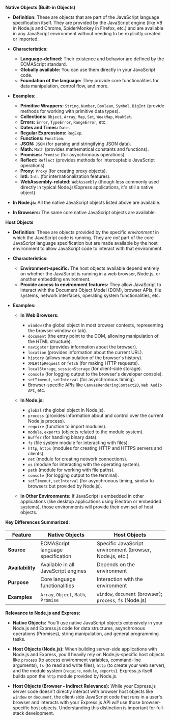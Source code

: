 

**Native Objects (Built-in Objects)**

* **Definition:** These are objects that are part of the JavaScript language specification itself. They are provided by the JavaScript engine (like V8 in Node.js and Chrome, SpiderMonkey in Firefox, etc.) and are available in any JavaScript environment without needing to be explicitly created or imported.

* **Characteristics:**
    * **Language-defined:** Their existence and behavior are defined by the ECMAScript standard.
    * **Globally available:** You can use them directly in your JavaScript code.
    * **Foundation of the language:** They provide core functionalities for data manipulation, control flow, and more.

* **Examples:**

    * **Primitive Wrappers:** `String`, `Number`, `Boolean`, `Symbol`, `BigInt` (provide methods for working with primitive data types).
    * **Collections:** `Object`, `Array`, `Map`, `Set`, `WeakMap`, `WeakSet`.
    * **Errors:** `Error`, `TypeError`, `RangeError`, etc.
    * **Dates and Times:** `Date`.
    * **Regular Expressions:** `RegExp`.
    * **Functions:** `Function`.
    * **JSON:** `JSON` (for parsing and stringifying JSON data).
    * **Math:** `Math` (provides mathematical constants and functions).
    * **Promises:** `Promise` (for asynchronous operations).
    * **Reflect:** `Reflect` (provides methods for interceptable JavaScript operations).
    * **Proxy:** `Proxy` (for creating proxy objects).
    * **Intl:** `Intl` (for internationalization features).
    * **WebAssembly-related:** `WebAssembly` (though less commonly used directly in typical Node.js/Express applications, it's still a native object).

* **In Node.js:** All the native JavaScript objects listed above are available.

* **In Browsers:** The same core native JavaScript objects are available.

**Host Objects**

* **Definition:** These are objects provided by the specific *environment* in which the JavaScript code is running. They are *not* part of the core JavaScript language specification but are made available by the host environment to allow JavaScript code to interact with that environment.

* **Characteristics:**
    * **Environment-specific:** The host objects available depend entirely on whether the JavaScript is running in a web browser, Node.js, or another embedding environment.
    * **Provide access to environment features:** They allow JavaScript to interact with the Document Object Model (DOM), browser APIs, file systems, network interfaces, operating system functionalities, etc.

* **Examples:**

    * **In Web Browsers:**
        * `window` (the global object in most browser contexts, representing the browser window or tab).
        * `document` (the entry point to the DOM, allowing manipulation of the HTML structure).
        * `navigator` (provides information about the browser).
        * `location` (provides information about the current URL).
        * `history` (allows manipulation of the browser's history).
        * `XMLHttpRequest` or `fetch` (for making HTTP requests).
        * `localStorage`, `sessionStorage` (for client-side storage).
        * `console` (for logging output to the browser's developer console).
        * `setTimeout`, `setInterval` (for asynchronous timing).
        * Browser-specific APIs like `CanvasRenderingContext2D`, `Web Audio API`, etc.

    * **In Node.js:**
        * `global` (the global object in Node.js).
        * `process` (provides information about and control over the current Node.js process).
        * `require` (function to import modules).
        * `module`, `exports` (objects related to the module system).
        * `Buffer` (for handling binary data).
        * `fs` (file system module for interacting with files).
        * `http`, `https` (modules for creating HTTP and HTTPS servers and clients).
        * `net` (module for creating network connections).
        * `os` (module for interacting with the operating system).
        * `path` (module for working with file paths).
        * `console` (for logging output to the terminal).
        * `setTimeout`, `setInterval` (for asynchronous timing, similar to browsers but provided by Node.js).

    * **In Other Environments:** If JavaScript is embedded in other applications (like desktop applications using Electron or embedded systems), those environments will provide their own set of host objects.

**Key Differences Summarized:**

| Feature          | Native Objects                     | Host Objects                         |
|------------------|--------------------------------------|--------------------------------------|
| **Source** | ECMAScript language specification    | Specific JavaScript environment (browser, Node.js, etc.) |
| **Availability** | Available in all JavaScript engines | Depends on the environment           |
| **Purpose** | Core language functionalities       | Interaction with the environment     |
| **Examples** | `Array`, `Object`, `Math`, `Promise` | `window`, `document` (browser); `process`, `fs` (Node.js) |

**Relevance to Node.js and Express:**

* **Native Objects:** You'll use native JavaScript objects extensively in your Node.js and Express.js code for data structures, asynchronous operations (Promises), string manipulation, and general programming tasks.

* **Host Objects (Node.js):** When building server-side applications with Node.js and Express, you'll heavily rely on Node.js-specific host objects like `process` (to access environment variables, command-line arguments), `fs` (to read and write files), `http` (to create your web server), and the module system (`require`, `module`, `exports`). Express.js itself builds upon the `http` module provided by Node.js.

* **Host Objects (Browser - Indirect Relevance):** While your Express.js server code doesn't directly interact with browser host objects like `window` or `document`, the client-side JavaScript code that runs in a user's browser and interacts with your Express.js API *will* use those browser-specific host objects. Understanding this distinction is important for full-stack development.
